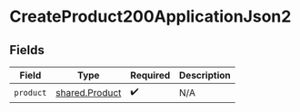 # CreateProduct200ApplicationJson2


## Fields

| Field                                            | Type                                             | Required                                         | Description                                      |
| ------------------------------------------------ | ------------------------------------------------ | ------------------------------------------------ | ------------------------------------------------ |
| `product`                                        | [shared.Product](../../models/shared/product.md) | :heavy_check_mark:                               | N/A                                              |